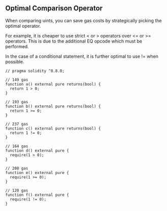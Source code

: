 ## Optimal Comparison Operator

When comparing uints, you can save gas costs by strategically picking the optimal operator.

For example, it is cheaper to use strict < or > operators over <= or >= operators. This is due to the additional EQ opcode which must be performed.

In the case of a conditional statement, it is further optimal to use != when possible.

```
// pragma solidity ^0.8.0;

// 149 gas
function a() external pure returns(bool) {
  return 1 > 0;
}

// 193 gas
function b() external pure returns(bool) {
  return 1 >= 0;
}

// 237 gas
function c() external pure returns(bool) {
  return 1 != 0;
}

// 164 gas
function d() external pure {
  require(1 > 0);
}

// 208 gas
function e() external pure {
  require(1 >= 0);
}

// 120 gas
function f() external pure {
  require(1 != 0);
}
```
